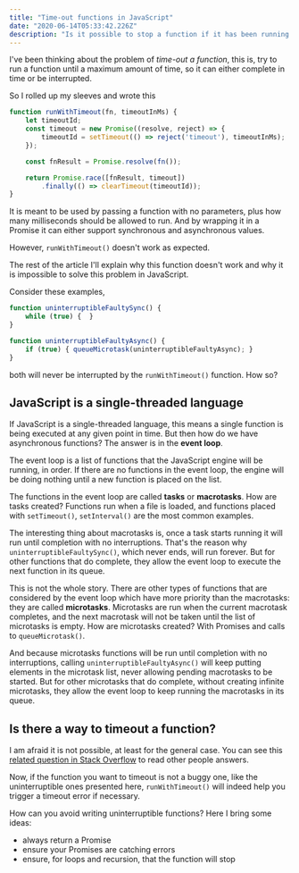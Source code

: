 ```yaml
---
title: "Time-out functions in JavaScript"
date: "2020-06-14T05:33:42.226Z"
description: "Is it possible to stop a function if it has been running for a long time?"
---
```


I've been thinking about the problem of _time-out a function_, this is, try to run a function until a maximum amount of time, so it can either complete in time or be interrupted.

So I rolled up my sleeves and wrote this

```javascript
function runWithTimeout(fn, timeoutInMs) {
    let timeoutId;
    const timeout = new Promise((resolve, reject) => {
        timeoutId = setTimeout(() => reject('timeout'), timeoutInMs);
    });

    const fnResult = Promise.resolve(fn());

    return Promise.race([fnResult, timeout])
        .finally(() => clearTimeout(timeoutId));
}
```

It is meant to be used by passing a function with no parameters, plus how many milliseconds should be allowed to run. And by wrapping it in a Promise it can either support synchronous and asynchronous values.

However, `runWithTimeout()` doesn't work as expected.

The rest of the article I'll explain why this function doesn't work and why it is impossible to solve this problem in JavaScript.

Consider these examples,

```javascript
function uninterruptibleFaultySync() {
    while (true) {  }
}

function uninterruptibleFaultyAsync() {
    if (true) { queueMicrotask(uninterruptibleFaultyAsync); }
}
```

both will never be interrupted by the `runWithTimeout()` function. How so?


## JavaScript is a single-threaded language
If JavaScript is a single-threaded language, this means a single function is being executed at any given point in time. But then how do we have asynchronous functions? The answer is in the **event loop**.

The event loop is a list of functions that the JavaScript engine will be running, in order. If there are no functions in the event loop, the engine will be doing nothing until a new function is placed on the list.

The functions in the event loop are called **tasks** or **macrotasks**. How are tasks created? Functions run when a file is loaded, and functions placed with `setTimeout()`, `setInterval()` are the most common examples.

The interesting thing about macrotasks is, once a task starts running it will run until completion with no interruptions. That's the reason why `uninterruptibleFaultySync()`, which never ends, will run forever. But for other functions that do complete, they allow the event loop to execute the next function in its queue.

This is not the whole story. There are other types of functions that are considered by the event loop which have more priority than the macrotasks: they are called **microtasks**. Microtasks are run when the current macrotask completes, and the next macrotask will not be taken until the list of microtasks is empty. How are microtasks created? With Promises and calls to `queueMicrotask()`.

And because microtasks functions will be run until completion with no interruptions, calling `uninterruptibleFaultyAsync()` will keep putting elements in the microtask list, never allowing pending macrotasks to be started. But for other microtasks that do complete, without creating infinite microtasks, they allow the event loop to keep running the macrotasks in its queue.


## Is there a way to timeout a function?
I am afraid it is not possible, at least for the general case. You can see this [related question in Stack Overflow](https://stackoverflow.com/questions/8778718/how-to-implement-a-function-timeout-in-javascript-not-just-the-settimeout) to read other people answers.

Now, if the function you want to timeout is not a buggy one, like the uninterruptible ones presented here, `runWithTimeout()` will indeed help you trigger a timeout error if necessary.

How can you avoid writing uninterruptible functions? Here I bring some ideas:
- always return a Promise
- ensure your Promises are catching errors
- ensure, for loops and recursion, that the function will stop